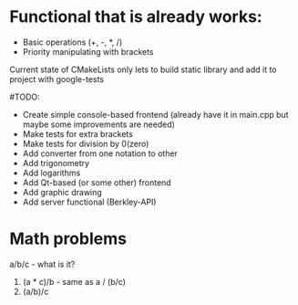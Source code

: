 # Functional that is already works:
- Basic operations (+, -, *, /)
- Priority manipulating with brackets

Current state of CMakeLists only lets to build static library and add it to project with google-tests

#TODO:
- Create simple console-based frontend (already have it in main.cpp but maybe some improvements are needed)
- Make tests for extra brackets
- Make tests for division by 0(zero)
- Add converter from one notation to other
- Add trigonometry
- Add logarithms
- Add Qt-based (or some other) frontend
- Add graphic drawing
- Add server functional (Berkley-API)

# Math problems
a/b/c - what is it?
1. (a * c)/b - same as a / (b/c)
2. (a/b)/c